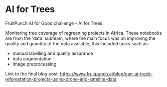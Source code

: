 # AI for Trees
FruitPunch AI for Good challenge - AI for Trees

Monitoring tree coverage of regreening projects in Africa.
These notebooks are from the 'data' subteam, where the main focus was on improving the quality and quantity of the data available, this included tasks such as:
- manual labelling and quality assurance
- data augmentation
- image preprocessing

Link to the final blog post: https://www.fruitpunch.ai/blog/can-ai-track-reforestation-projects-using-drone-and-satellite-data
